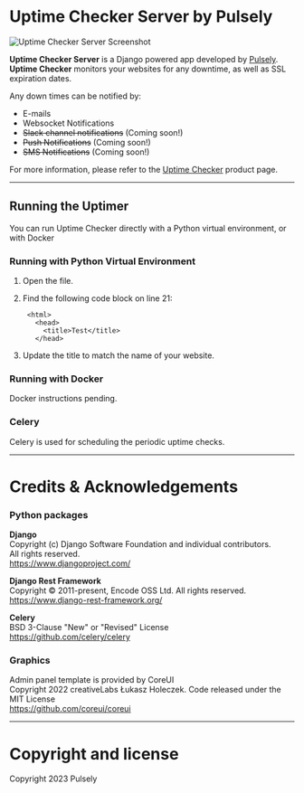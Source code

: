 
# Uptime Checker Server by Pulsely

![Uptime Checker Server Screenshot](https://pulsely.github.io/products/uptime-checker/images/screenshot.png)

__Uptime Checker Server__ is a Django powered app developed by [Pulsely](https://www.pulsely.com/). __Uptime Checker__ monitors your websites for any downtime, as well as SSL expiration dates.

Any down times can be notified by:
- E-mails
- Websocket Notifications
- <strike>Slack channel notifications</strike> (Coming soon!)
- <strike>Push Notifications</strike> (Coming soon!)
- <strike>SMS Notifications</strike> (Coming soon!)

For more information, please refer to the [Uptime Checker](https://www.pulsely.com/products/uptime-checker/) product page.

---

## Running the Uptimer

You can run Uptime Checker directly with a Python virtual environment, or with Docker

### Running with Python Virtual Environment

1. Open the file.
2. Find the following code block on line 21:

        <html>
          <head>
            <title>Test</title>
          </head>

3. Update the title to match the name of your website.

### Running with Docker

Docker instructions pending.

###  Celery

Celery is used for scheduling the periodic uptime checks.



---

# Credits & Acknowledgements

### Python packages

__Django__  
Copyright (c) Django Software Foundation and individual contributors.   
All rights reserved.   
https://www.djangoproject.com/

__Django Rest Framework__  
Copyright © 2011-present, Encode OSS Ltd. All rights reserved.  
https://www.django-rest-framework.org/

__Celery__  
BSD 3-Clause "New" or "Revised" License   
https://github.com/celery/celery

### Graphics

Admin panel template is provided by CoreUI  
Copyright 2022 creativeLabs Łukasz Holeczek. Code released under the MIT License   
https://github.com/coreui/coreui


---

# Copyright and license

Copyright 2023 Pulsely